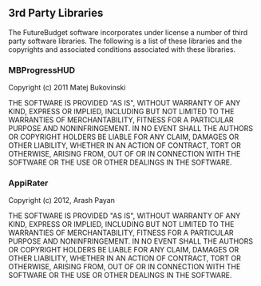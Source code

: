 ## 3rd Party Libraries

The FutureBudget software incorporates under license a number of 
third party software libraries.
The following is a list of these libraries and 
the copyrights and associated conditions 
associated with these libraries.

### MBProgressHUD

Copyright (c) 2011 Matej Bukovinski

THE SOFTWARE IS PROVIDED "AS IS", WITHOUT WARRANTY OF ANY KIND, EXPRESS OR
IMPLIED, INCLUDING BUT NOT LIMITED TO THE WARRANTIES OF MERCHANTABILITY,
FITNESS FOR A PARTICULAR PURPOSE AND NONINFRINGEMENT. IN NO EVENT SHALL THE
AUTHORS OR COPYRIGHT HOLDERS BE LIABLE FOR ANY CLAIM, DAMAGES OR OTHER
LIABILITY, WHETHER IN AN ACTION OF CONTRACT, TORT OR OTHERWISE, ARISING FROM,
OUT OF OR IN CONNECTION WITH THE SOFTWARE OR THE USE OR OTHER DEALINGS IN THE SOFTWARE.


### AppiRater

Copyright (c) 2012, Arash Payan

THE SOFTWARE IS PROVIDED "AS IS", WITHOUT WARRANTY OF ANY KIND,
EXPRESS OR IMPLIED, INCLUDING BUT NOT LIMITED TO THE WARRANTIES
OF MERCHANTABILITY, FITNESS FOR A PARTICULAR PURPOSE AND
NONINFRINGEMENT. IN NO EVENT SHALL THE AUTHORS OR COPYRIGHT
HOLDERS BE LIABLE FOR ANY CLAIM, DAMAGES OR OTHER LIABILITY,
WHETHER IN AN ACTION OF CONTRACT, TORT OR OTHERWISE, ARISING
FROM, OUT OF OR IN CONNECTION WITH THE SOFTWARE OR THE USE OR
OTHER DEALINGS IN THE SOFTWARE.
